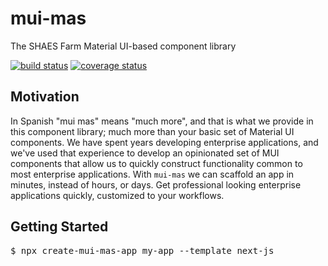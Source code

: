 # mui-mas

The SHAES Farm Material UI-based component library

[![build status](https://github.com/shaes-farm/mui-mas/actions/workflows/build-n-test.yml/badge.svg)](https://github.com/shaes-farm/mui-mas/actions/workflows/build-n-test.yml)
[![coverage status](https://coveralls.io/repos/github/shaes-farm/mui-mas/badge.svg?branch=main)](https://coveralls.io/github/shaes-farm/mui-mas?branch=main)

## Motivation

In Spanish "mui mas" means "much more", and that is what we provide in this component library; much more than your basic set of Material UI components. We have spent years developing enterprise applications, and we've used that experience to develop an opinionated set of MUI components that allow us to quickly construct functionality common to most enterprise applications. With <code>mui-mas</code> we can scaffold an app in minutes, instead of hours, or days. Get professional looking enterprise applications quickly, customized to your workflows.

## Getting Started

<pre>
$ npx create-mui-mas-app my-app --template next-js
</pre>

